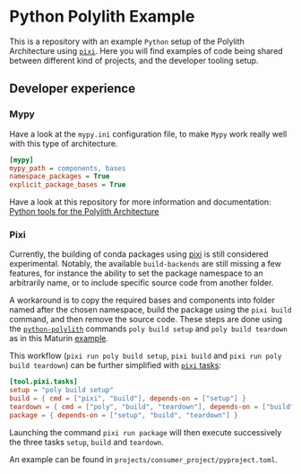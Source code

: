 # Python Polylith Example

This is a repository with an example `Python` setup of the Polylith Architecture using [`pixi`](https://pixi.sh/latest/).
Here you will find examples of code being shared between different kind of projects, and the developer tooling setup.

## Developer experience

### Mypy
Have a look at the `mypy.ini` configuration file, to make `Mypy` work really well with this type of architecture.

``` ini
[mypy]
mypy_path = components, bases
namespace_packages = True
explicit_package_bases = True
```

Have a look at this repository for more information and documentation:
[Python tools for the Polylith Architecture](https://github.com/DavidVujic/python-polylith)

### Pixi
Currently, the building of conda packages using [pixi](https://pixi.sh/latest/) is still considered experimental. Notably, the available `build-backends` are still missing a few features, for instance the ability to set the package namespace to an arbitrarily name, or to include specific source code from another folder. 

A workaround is to copy the required bases and components into folder named after the chosen namespace, build the package using the `pixi build` command, and then remove the source code. These steps are done using the [`python-polylith`](https://github.com/DavidVujic/python-polylith) commands `poly build setup` and `poly build teardown` as in this Maturin [example](https://github.com/DavidVujic/python-polylith).

This workflow (`pixi run poly build setup`, `pixi build` and `pixi run poly build teardown`) can be further simplified with [`pixi` tasks](https://pixi.sh/latest/features/advanced_tasks/):
```TOML
[tool.pixi.tasks]
setup = "poly build setup"
build = { cmd = ["pixi", "build"], depends-on = ["setup"] }
teardown = { cmd = ["poly", "build", "teardown"], depends-on = ["build"] }
package = { depends-on = ["setup", "build", "teardown"] }
```
Launching the command `pixi run package` will then execute successively the three tasks `setup`, `build` and `teardown`.

An example can be found in `projects/consumer_project/pyproject.toml`.
